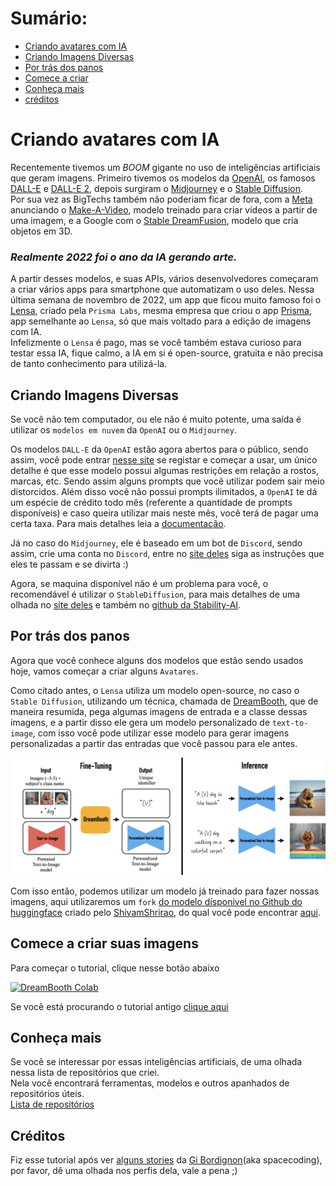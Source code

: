 # Sumário:
* [Criando avatares com IA](#criando-avatares-com-ia)
* [Criando Imagens Diversas](#criando-imagens-diversas)
* [Por trás dos panos](#por-trás-dos-panos)
* [Comece a criar](#comece-a-criar-suas-imagens)
* [Conheça mais](#conheça-mais)
* [créditos](#créditos)

# Criando avatares com IA

Recentemente tivemos um *BOOM* gigante no uso de inteligências artificiais que geram imagens. Primeiro tivemos os modelos da [OpenAI](https://openai.com/), os famosos [DALL-E](https://openai.com/blog/dall-e/) e [DALL-E 2](https://openai.com/dall-e-2/), depois surgiram o [Midjourney](https://www.midjourney.com/) e o [Stable Diffusion](https://stability.ai/blog/stable-diffusion-v2-release).\
Por sua vez as BigTechs também não poderiam ficar de fora, com a [Meta](https://www.meta.com/) anunciando o [Make-A-Video](https://makeavideo.studio/), modelo treinado para criar vídeos a partir de uma imagem, e a Google com o [Stable DreamFusion](https://github.com/ashawkey/stable-dreamfusion), modelo que cria objetos em 3D.

### *Realmente 2022 foi o ano da IA gerando arte.*

A partir desses modelos, e suas APIs, vários desenvolvedores começaram a criar vários apps para smartphone que automatizam o uso deles. Nessa última semana de novembro de 2022, um app que ficou muito famoso foi o [Lensa](https://apps.apple.com/br/app/lensa-editor-de-fotos/id1436732536), criado pela `Prisma Labs`, mesma empresa que criou o app [Prisma](https://apps.apple.com/br/app/prisma-photo-editor-filters/id1122649984), app semelhante ao `Lensa`, só que mais voltado para a edição de imagens com IA.\
Infelizmente o `Lensa` é pago, mas se você também estava curioso para testar essa IA, fique calmo, a IA em si é open-source, gratuita e não precisa de tanto conhecimento para utilizá-la.

## Criando Imagens Diversas

Se você não tem computador, ou ele não é muito potente, uma saída é utilizar os `modelos em nuvem` da `OpenAI` ou o `Midjourney`.

Os modelos `DALL-E` da `OpenAI` estão agora abertos para o público, sendo assim, você pode entrar [nesse site](https://openai.com/dall-e-2/) se registar e começar a usar, um único detalhe é que esse modelo possui algumas restrições em relação a rostos, marcas, etc. Sendo assim alguns prompts que você utilizar podem sair meio distorcidos. Além disso você não possui prompts ilimitados, a `OpenAI` te dá um espécie de crédito todo mês (referente a quantidade de prompts disponíveis) e caso queira utilizar mais neste mês, você terá de pagar uma certa taxa. Para mais detalhes leia a [documentação](https://github.com/openai/dalle-2-preview/blob/main/system-card.md).

Já no caso do `Midjourney`, ele é baseado em um bot de `Discord`, sendo assim, crie uma conta no `Discord`, entre no [site deles](https://www.midjourney.com/) siga as instruções que eles te passam e se divirta :)

Agora, se maquina disponível não é um problema para você, o recomendável é utilizar o `StableDiffusion`, para mais detalhes de uma olhada no [site deles](https://stability.ai/blog/stable-diffusion-v2-release) e também no [github da Stability-AI](https://github.com/Stability-AI/stablediffusion).

## Por trás dos panos

Agora que você conhece alguns dos modelos que estão sendo usados hoje, vamos começar a criar alguns `Avatares`.

Como citado antes, o `Lensa` utiliza um modelo open-source, no caso o `Stable Diffusion`, utilizando um técnica, chamada de [DreamBooth](https://dreambooth.github.io/), que de maneira resumida, pega algumas imagens de entrada e a classe dessas imagens, e a partir disso ele gera um modelo personalizado de `text-to-image`, com isso você pode utilizar esse modelo para gerar imagens personalizadas a partir das entradas que você passou para ele antes.

[![DreamBooth](./assets/high_level.png)](https://dreambooth.github.io/)

Com isso então, podemos utilizar um modelo já treinado para fazer nossas imagens, aqui utilizaremos um `fork` [do modelo dísponivel no Github do huggingface](https://github.com/huggingface/diffusers) criado pelo [ShivamShrirao](https://github.com/ShivamShrirao), do qual você pode encontrar [aqui](https://github.com/ShivamShrirao/diffusers).

## Comece a criar suas imagens

Para começar o tutorial, clique nesse botão abaixo

[![DreamBooth Colab](https://colab.research.google.com/assets/colab-badge.svg)](https://colab.research.google.com/github/Dpbm/dreambooth-tutorial/blob/main/notebooks/dreambooth.ipynb)

Se você está procurando o tutorial antigo [clique aqui](./old-tutorial/readme.md)

## Conheça mais

Se você se interessar por essas inteligências artificiais, de uma olhada nessa lista de repositórios que criei.\
Nela você encontrará ferramentas, modelos e outros apanhados de repositórios úteis.\
[Lista de repositórios](https://github.com/stars/Dpbm/lists/generate-images-ai)


## Créditos

Fiz esse tutorial após ver [alguns stories](https://www.instagram.com/stories/highlights/18303061516074788/) da [Gi Bordignon](https://www.instagram.com/spacecoding/)(aka spacecoding), por favor, dê uma olhada nos perfis dela, vale a pena ;)
